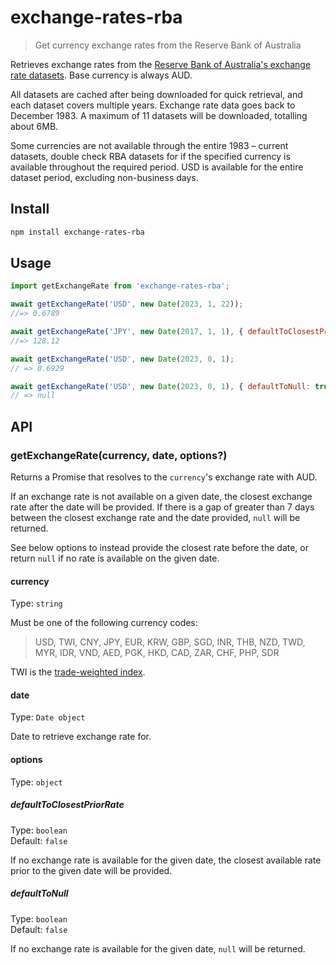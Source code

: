 # exchange-rates-rba

>  Get currency exchange rates from the Reserve Bank of Australia

Retrieves exchange rates from the [Reserve Bank of Australia's exchange rate datasets](https://www.rba.gov.au/statistics/historical-data.html#exchange-rates). Base currency is always AUD.

All datasets are cached after being downloaded for quick retrieval, and each dataset covers multiple years. Exchange rate data goes back to December 1983. A maximum of 11 datasets will be downloaded, totalling about 6MB. 

Some currencies are not available through the entire 1983 – current datasets, double check RBA datasets for if the specified currency is available throughout the required period. USD is available for the entire dataset period, excluding non-business days.

## Install

```sh
npm install exchange-rates-rba
```

## Usage

```js
import getExchangeRate from 'exchange-rates-rba';

await getExchangeRate('USD', new Date(2023, 1, 22));
//=> 0.6789

await getExchangeRate('JPY', new Date(2017, 1, 1), { defaultToClosestPriorRate: true });
//=> 128.12

await getExchangeRate('USD', new Date(2023, 0, 1);
// => 0.6929

await getExchangeRate('USD', new Date(2023, 0, 1), { defaultToNull: true });
// => null

```

## API

### getExchangeRate(currency, date, options?)

Returns a Promise that resolves to the `currency`'s exchange rate with AUD. 

If an exchange rate is not available on a given date, the closest exchange rate after the date will be provided. If there is a gap of greater than 7 days between the closest exchange rate and the date provided, `null` will be returned.

See below options to instead provide the closest rate before the date, or return `null` if no rate is available on the given date.

#### currency

Type: `string`

Must be one of the following currency codes:

> USD, TWI, CNY, JPY, EUR, KRW, GBP, SGD, INR, THB, NZD, TWD, MYR, IDR, VND, AED, PGK, HKD, CAD, ZAR, CHF, PHP, SDR

TWI is the [trade-weighted index](https://www.rba.gov.au/statistics/frequency/twi/). 

#### date

Type: `Date object`

Date to retrieve exchange rate for.

#### options

Type: `object`

##### defaultToClosestPriorRate

Type: `boolean`\
Default: `false`

If no exchange rate is available for the given date, the closest available rate prior to the given date will be provided.

##### defaultToNull

Type: `boolean`\
Default: `false`

If no exchange rate is available for the given date, `null` will be returned.
